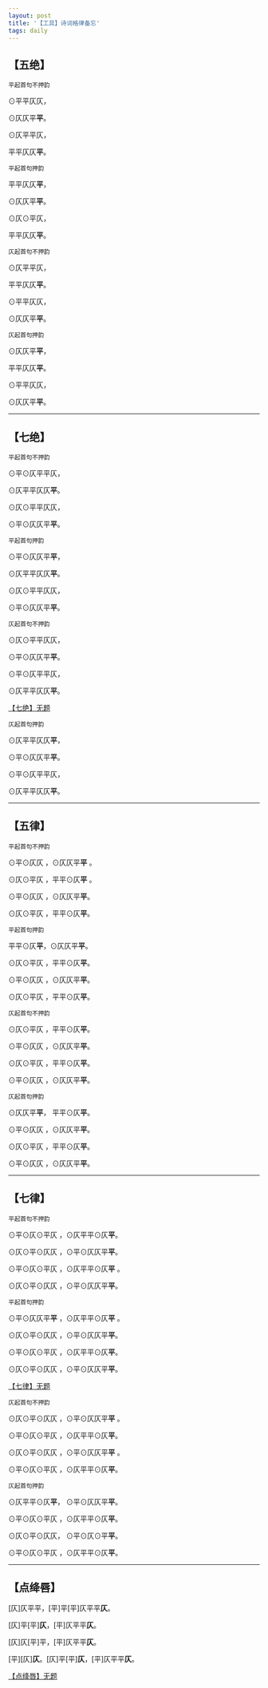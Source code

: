 ```yaml
---
layout: post
title: '【工具】诗词格律备忘'
tags: daily
---
```




## 【五绝】


```
平起首句不押韵
```

⊙平平仄仄，

⊙仄仄平**平**。

⊙仄平平仄，

平平仄仄**平**。

```
平起首句押韵
```


平平仄仄**平**，

⊙仄仄平**平**。

⊙仄⊙平仄，

平平仄仄**平**。


```
仄起首句不押韵
```

⊙仄平平仄，

平平仄仄**平**。

⊙平平仄仄，

⊙仄仄平**平**。


```
仄起首句押韵
```

⊙仄仄平**平**，

平平仄仄**平**。

⊙平平仄仄，

⊙仄仄平**平**。



---
## 【七绝】

```
平起首句不押韵
```

⊙平⊙仄平平仄， 

⊙仄平平仄仄**平**。

⊙仄⊙平平仄仄，

⊙平⊙仄仄平**平**。


```
平起首句押韵
```

⊙平⊙仄仄平**平**，

⊙仄平平仄仄**平**。

⊙仄⊙平平仄仄， 

⊙平⊙仄仄平**平**。


```
仄起首句不押韵
```

⊙仄⊙平平仄仄，

⊙平⊙仄仄平**平**。

⊙平⊙仄平平仄， 

⊙仄平平仄仄**平**。

[【七绝】无题](https://badtabbywhitecat.github.io/posts/qj-01.html) 

```
仄起首句押韵
```

⊙仄平平仄仄**平**，

⊙平⊙仄仄平**平**。

⊙平⊙仄平平仄， 

⊙仄平平仄仄**平**。


---
## 【五律】

```
平起首句不押韵
```

⊙平⊙仄仄 ，⊙仄仄平**平** 。

⊙仄⊙平仄 ，平平⊙仄**平** 。

⊙平⊙仄仄 ，⊙仄仄平**平**。

⊙仄⊙平仄 ，平平⊙仄**平**。


```
平起首句押韵
```

平平⊙仄**平**，⊙仄仄平**平**。

⊙仄⊙平仄 ，平平⊙仄**平**。

⊙平⊙仄仄 ，⊙仄仄平**平**。 

⊙仄⊙平仄 ，平平⊙仄**平**。

```
仄起首句不押韵
```

⊙仄⊙平仄 ，平平⊙仄**平**。 

⊙平⊙仄仄 ，⊙仄仄平**平**。

⊙仄⊙平仄 ，平平⊙仄**平**。 

⊙平⊙仄仄 ，⊙仄仄平**平**。


```
仄起首句押韵
```

⊙仄仄平**平**， 平平⊙仄**平**。

⊙平⊙仄仄 ，⊙仄仄平**平**。

⊙仄⊙平仄 ，平平⊙仄**平**。 

⊙平⊙仄仄 ，⊙仄仄平**平**。


---
## 【七律】

```
平起首句不押韵
```

⊙平⊙仄⊙平仄 ，⊙仄平平⊙仄**平**。

⊙仄⊙平⊙仄仄 ，⊙平⊙仄仄平**平**。

⊙平⊙仄⊙平仄 ，⊙仄平平⊙仄**平** 。

⊙仄⊙平⊙仄仄 ，⊙平⊙仄仄平**平**。

```
平起首句押韵
```

⊙平⊙仄仄平**平** ，⊙仄平平⊙仄**平** 。

⊙仄⊙平⊙仄仄 ，⊙平⊙仄仄平**平**。

⊙平⊙仄⊙平仄 ，⊙仄平平⊙仄**平**。

⊙仄⊙平⊙仄仄 ，⊙平⊙仄仄平**平**。

[【七律】无题](https://badtabbywhitecat.github.io/posts/ql-01.html)

```
仄起首句不押韵
```

⊙仄⊙平⊙仄仄 ，⊙平⊙仄仄平**平** 。

⊙平⊙仄⊙平仄 ，⊙仄平平⊙仄**平**。

⊙仄⊙平⊙仄仄 ，⊙平⊙仄仄平**平** 。

⊙平⊙仄⊙平仄 ，⊙仄平平⊙仄**平**。

```
仄起首句押韵
```

⊙仄平平⊙仄**平**， ⊙平⊙仄仄平**平**。 

⊙平⊙仄⊙平仄 ，⊙仄平平⊙仄**平**。

⊙仄⊙平⊙仄仄， ⊙平⊙仄⊙平**平**。

⊙平⊙仄⊙平仄 ，⊙仄平平⊙仄**平**。


---
## 【点绛唇】



[仄]仄平平，[平]平[平]仄平平**仄**。

[仄]平[平]**仄**，[平]仄平平**仄**。

[仄]仄[平]平，[平]仄平平**仄**。

[平][仄]**仄**。[仄]平[平]**仄**，[平]仄平平**仄**。

[【点绛唇】无题](https://badtabbywhitecat.github.io/posts/djc-01.html)